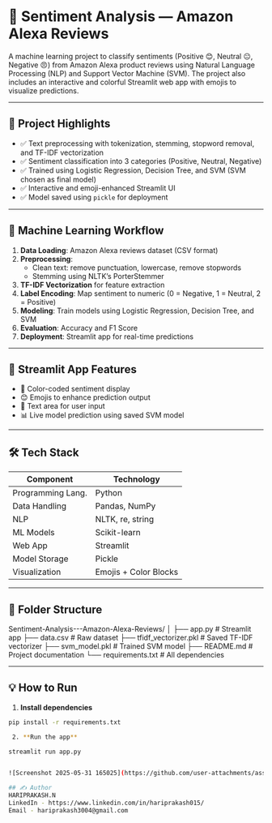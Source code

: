 # 📢 Sentiment Analysis — Amazon Alexa Reviews

A machine learning project to classify sentiments (Positive 😊, Neutral 😐, Negative 😠) from Amazon Alexa product reviews using Natural Language Processing (NLP) and Support Vector Machine (SVM). The project also includes an interactive and colorful Streamlit web app with emojis to visualize predictions.

---

## 📌 Project Highlights

- ✅ Text preprocessing with tokenization, stemming, stopword removal, and TF-IDF vectorization
- ✅ Sentiment classification into 3 categories (Positive, Neutral, Negative)
- ✅ Trained using Logistic Regression, Decision Tree, and SVM (SVM chosen as final model)
- ✅ Interactive and emoji-enhanced Streamlit UI
- ✅ Model saved using `pickle` for deployment

---

## 🧠 Machine Learning Workflow

1. **Data Loading**: Amazon Alexa reviews dataset (CSV format)
2. **Preprocessing**:
   - Clean text: remove punctuation, lowercase, remove stopwords
   - Stemming using NLTK’s PorterStemmer
3. **TF-IDF Vectorization** for feature extraction
4. **Label Encoding**: Map sentiment to numeric (0 = Negative, 1 = Neutral, 2 = Positive)
5. **Modeling**: Train models using Logistic Regression, Decision Tree, and SVM
6. **Evaluation**: Accuracy and F1 Score
7. **Deployment**: Streamlit app for real-time predictions

---

## 🚀 Streamlit App Features

- 🎨 Color-coded sentiment display
- 😊 Emojis to enhance prediction output
- 💬 Text area for user input
- 📊 Live model prediction using saved SVM model

---

## 🛠️ Tech Stack

| Component           | Technology           |
|--------------------|----------------------|
| Programming Lang.  | Python               |
| Data Handling      | Pandas, NumPy        |
| NLP                | NLTK, re, string     |
| ML Models          | Scikit-learn         |
| Web App            | Streamlit            |
| Model Storage      | Pickle               |
| Visualization      | Emojis + Color Blocks|

---

## 📂 Folder Structure

Sentiment-Analysis---Amazon-Alexa-Reviews/
│
├── app.py # Streamlit app
├── data.csv # Raw dataset
├── tfidf_vectorizer.pkl # Saved TF-IDF vectorizer
├── svm_model.pkl # Trained SVM model
├── README.md # Project documentation
└── requirements.txt # All dependencies


---

## 💡 How to Run

1. **Install dependencies**

```bash
pip install -r requirements.txt

 2. **Run the app**

streamlit run app.py


![Screenshot 2025-05-31 165025](https://github.com/user-attachments/assets/7d6bd380-cca9-439c-8c1f-0ea80fa70b51)

## ✍️ Author
HARIPRAKASH.N
LinkedIn - https://www.linkedin.com/in/hariprakash015/
Email - hariprakash3004@gmail.com


